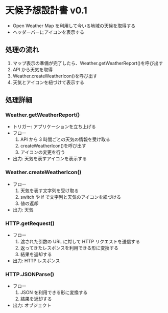 # 天候予想設計書 v0.1

- Open Weather Map を利用して今いる地域の天候を取得する
- ヘッダーバーにアイコンを表示する

## 処理の流れ

1. マップ表示の準備が完了したら、Weather.getWeatherReport()を呼び出す
1. API から天気を取得
1. Weather.createWeatherIcon()を呼び出す
1. 天気とアイコンを紐づけて表示する

## 処理詳細

### Weather.getWeatherReport()

- トリガー: アプリケーションを立ち上げる
- フロー
  1. API から 3 時間ごとの天気の情報を受け取る
  1. createWeatherIcon()を呼び出す
  1. アイコンの変更を行う
- 出力: 天気を表すアイコンを表示する

### Weather.createWeatherIcon()

- フロー
  1. 天気を表す文字列を受け取る
  1. switch や if で文字列と天気のアイコンを紐づける
  1. 値の返却
- 出力: 天気

### HTTP.getRequest()

- フロー
  1. 渡された引数の URL に対して HTTP リクエストを送信する
  1. 返ってきたレスポンスを利用できる形に変換する
  1. 結果を返却する
- 出力: HTTP レスポンス

### HTTP.JSONParse()

- フロー
  1. JSON を利用できる形に変換する
  1. 結果を返却する
- 出力: オブジェクト
